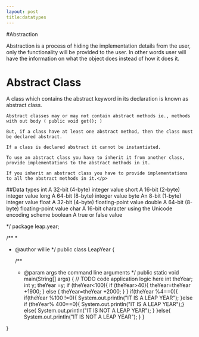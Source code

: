 ```yaml
---
layout: post
title:datatypes
---
```


#Abstraction
<p>Abstraction is a process of hiding the implementation details from the user, only the functionality will be provided to the user. In other words user will have the information on what the object does instead of how it does it.</p>
<h1>Abstract Class</h1>

<p>A class which contains the abstract keyword in its declaration is known as abstract class.

    Abstract classes may or may not contain abstract methods ie., methods with out body ( public void get(); )

    But, if a class have at least one abstract method, then the class must be declared abstract.

    If a class is declared abstract it cannot be instantiated.

    To use an abstract class you have to inherit it from another class, provide implementations to the abstract methods in it.

    If you inherit an abstract class you have to provide implementations to all the abstract methods in it.</p>

 
 ##Data types
  int 	A 32-bit (4-byte) integer value
short 	A 16-bit (2-byte) integer value
long 	A 64-bit (8-byte) integer value
byte 	An 8-bit (1-byte) integer value
float 	A 32-bit (4-byte) floating-point value
double 	A 64-bit (8-byte) floating-point value
char 	A 16-bit character using the Unicode encoding scheme
boolean 	A true or false value

  */
package leap.year;

/**
 *
 * @author willie
 */
public class LeapYear {

    /**
     * @param args the command line arguments
     */
    public static void main(String[] args) {
        // TODO code application logic here
        int theYear;
        int y;
        theYear =y;
        if (theYear<100){
            if (theYear>40){ theYear=theYear +1900;
            } else {
                theYear=theYear +2000;
            }
        }
        if(theYear %4==0){
            if(theYear %100 !=0){
                System.out.println("IT IS A LEAP YEAR");
            }else if (theYear% 400==0){
                System.out.println("IT IS A LEAP YEAR");}
            else{
                System.out.println("IT IS NOT A LEAP YEAR");
            }
        }else{
            System.out.println("IT IS NOT A LEAP YEAR");
            }
    }
    
}

  